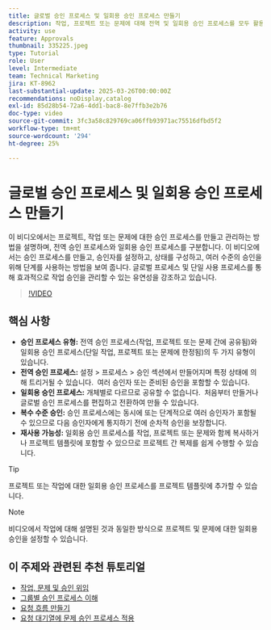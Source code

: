 ```yaml
---
title: 글로벌 승인 프로세스 및 일회용 승인 프로세스 만들기
description: 작업, 프로젝트 또는 문제에 대해 전역 및 일회용 승인 프로세스를 모두 활용하고, 다단계 단계별 승인을 구현하고, 프로젝트 템플릿에서 재사용성을 통해 효율성을 높여 승인 워크플로를 향상시킵니다.
activity: use
feature: Approvals
thumbnail: 335225.jpeg
type: Tutorial
role: User
level: Intermediate
team: Technical Marketing
jira: KT-8962
last-substantial-update: 2025-03-26T00:00:00Z
recommendations: noDisplay,catalog
exl-id: 85d28b54-72a6-4dd1-bac8-8e7ffb3e2b76
doc-type: video
source-git-commit: 3fc3a58c829769ca06ffb93971ac75516dfbd5f2
workflow-type: tm+mt
source-wordcount: '294'
ht-degree: 25%

---
```


# 글로벌 승인 프로세스 및 일회용 승인 프로세스 만들기

이 비디오에서는 프로젝트, 작업 또는 문제에 대한 승인 프로세스를 만들고 관리하는 방법을 설명하며, 전역 승인 프로세스와 일회용 승인 프로세스를 구분합니다.
이 비디오에서는 승인 프로세스를 만들고, 승인자를 설정하고, 상태를 구성하고, 여러 수준의 승인을 위해 단계를 사용하는 방법을 보여 줍니다.
&#x200B;글로벌 프로세스 및 단일 사용 프로세스를 통해 효과적으로 작업 승인을 관리할 수 있는 유연성을 강조하고 있습니다.

>[!VIDEO](https://video.tv.adobe.com/v/3434694/?quality=12&learn=on&enablevpops&captions=kor)

## 핵심 사항

* **승인 프로세스 유형:** 전역 승인 프로세스(작업, 프로젝트 또는 문제 간에 공유됨)와 일회용 승인 프로세스(단일 작업, 프로젝트 또는 문제에 한정됨)의 두 가지 유형이 있습니다.
* **전역 승인 프로세스:** 설정 > 프로세스 > 승인 섹션에서 만들어지며 특정 상태에 의해 트리거될 수 있습니다. &#x200B; 여러 승인자 또는 준비된 승인을 포함할 수 있습니다.
* **일회용 승인 프로세스:** 개체별로 다르므로 공유할 수 없습니다. &#x200B; 처음부터 만들거나 글로벌 승인 프로세스를 편집하고 전환하여 만들 수 있습니다.
* **복수 수준 승인:** 승인 프로세스에는 동시에 또는 단계적으로 여러 승인자가 포함될 수 있으므로 다음 승인자에게 통지하기 전에 순차적 승인을 보장합니다.
* **재사용 가능성:** 일회용 승인 프로세스를 작업, 프로젝트 또는 문제와 함께 복사하거나 프로젝트 템플릿에 포함할 수 있으므로 프로젝트 간 복제를 쉽게 수행할 수 있습니다.


>[!TIP]
>
>프로젝트 또는 작업에 대한 일회용 승인 프로세스를 프로젝트 템플릿에 추가할 수 있습니다.

>[!NOTE]
>
>비디오에서 작업에 대해 설명된 것과 동일한 방식으로 프로젝트 및 문제에 대한 일회용 승인을 설정할 수 있습니다.



## 이 주제와 관련된 추천 튜토리얼

* [작업, 문제 및 승인 위임](/help/manage-work/approval-processes-and-milestone-paths/delegate-approvals.md)
* [그룹별 승인 프로세스 이해](/help/administration-and-setup/approval-processes-and-milestone-paths/group-specific-approval-processes.md)
* [요청 흐름 만들기](/help/manage-work/request-queues/create-a-request-flow.md)
* [요청 대기열에 문제 승인 프로세스 적용](/help/manage-work/approval-processes-and-milestone-paths/apply-an-issue-approval-process-in-a-request-queue.md)

